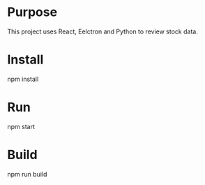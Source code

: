 # Purpose
This project uses React, Eelctron and Python to review stock data.

# Install
npm install

# Run
npm start

# Build
npm run build
